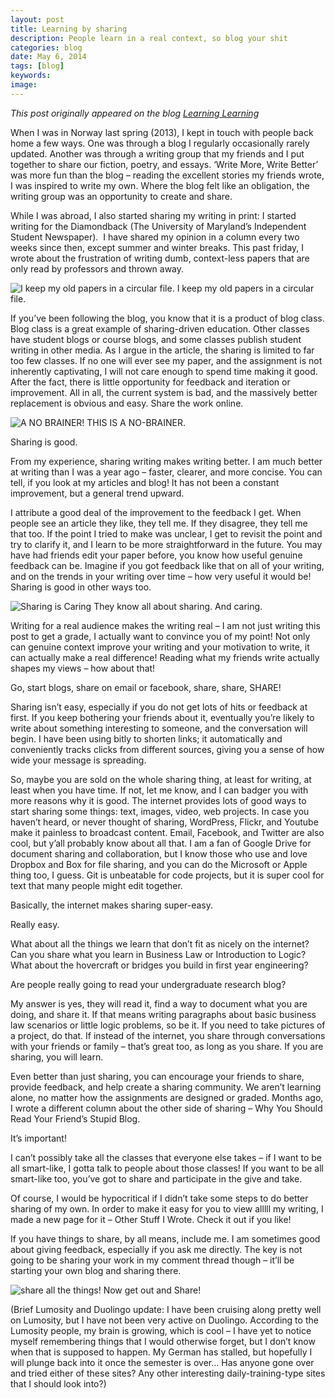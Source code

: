 ```yaml
---
layout: post
title: Learning by sharing
description: People learn in a real context, so blog your shit
categories: blog
date: May 6, 2014
tags: [blog]
keywords: 
image: 
---
```

*This post originally appeared on the blog [Learning Learning](https://keeponlearninglearning.wordpress.com/2014/05/06/learning-by-sharing/)*

When I was in Norway last spring (2013), I kept in touch with people back home a few ways. One was through a blog I regularly occasionally rarely updated. Another was through a writing group that my friends and I put together to share our fiction, poetry, and essays. ‘Write More, Write Better’ was more fun than the blog – reading the excellent stories my friends wrote, I was inspired to write my own. Where the blog felt like an obligation, the writing group was an opportunity to create and share.

While I was abroad, I also started sharing my writing in print: I started writing for the Diamondback (The University of Maryland’s Independent Student Newspaper).  I have shared my opinion in a column every two weeks since then, except summer and winter breaks. This past friday, I wrote about the frustration of writing dumb, context-less papers that are only read by professors and thrown away.

![I keep my old papers in a circular file.][circular file] 
I keep my old papers in a circular file.

If you’ve been following the blog, you know that it is a product of blog class. Blog class is a great example of sharing-driven education. Other classes have student blogs or course blogs, and some classes publish student writing in other media. As I argue in the article, the sharing is limited to far too few classes. If no one will ever see my paper, and the assignment is not inherently captivating, I will not care enough to spend time making it good. After the fact, there is little opportunity for feedback and iteration or improvement. All in all, the current system is bad, and the massively better replacement is obvious and easy.
Share the work online.

![A NO BRAINER!][no brainer]
THIS IS A NO-BRAINER.

Sharing is good. 

From my experience, sharing writing makes writing better. I am much better at writing than I was a year ago – faster, clearer, and more concise. You can tell, if you look at my articles and blog! It has not been a constant improvement, but a general trend upward.

I attribute a good deal of the improvement to the feedback I get. When people see an article they like, they tell me. If they disagree, they tell me that too. If the point I tried to make was unclear, I get to revisit the point and try to clarify it, and I learn to be more straightforward in the future. You may have had friends edit your paper before, you know how useful genuine feedback can be. Imagine if you got feedback like that on all of your writing, and on the trends in your writing over time – how very useful it would be!
Sharing is good in other ways too.

![Sharing is Caring][care bears]
They know all about sharing. And caring.

Writing for a real audience makes the writing real – I am not just writing this post to get a grade, I actually want to convince you of my point! Not only can genuine context improve your writing and your motivation to write, it can actually make a real difference! Reading what my friends write actually shapes my views – how about that!

Go, start blogs, share on email or facebook, share, share, SHARE!

Sharing isn’t easy, especially if you do not get lots of hits or feedback at first. If you keep bothering your friends about it, eventually you’re likely to write about something interesting to someone, and the conversation will begin. I have been using bitly to shorten links; it automatically and conveniently tracks clicks from different sources, giving you a sense of how wide your message is spreading.

So, maybe you are sold on the whole sharing thing, at least for writing, at least when you have time. If not, let me know, and I can badger you with more reasons why it is good. The internet provides lots of good ways to start sharing some things: text, images, video, web projects. In case you haven’t heard, or never thought of sharing, WordPress, Flickr, and Youtube make it painless to broadcast content. Email, Facebook, and Twitter are also cool, but y’all probably know about all that. I am a fan of Google Drive for document sharing and collaboration, but I know those who use and love Dropbox and Box for file sharing, and you can do the Microsoft or Apple thing too, I guess. Git is unbeatable for code projects, but it is super cool for text that many people might edit together.

Basically, the internet makes sharing super-easy.

Really easy.

What about all the things we learn that don’t fit as nicely on the internet? Can you share what you learn in Business Law or Introduction to Logic? What about the hovercraft or bridges you build in first year engineering? 

Are people really going to read your undergraduate research blog?

My answer is yes, they will read it, find a way to document what you are doing, and share it. If that means writing paragraphs about basic business law scenarios or little logic problems, so be it. If you need to take pictures of a project, do that. If instead of the internet, you share through conversations with your friends or family – that’s great too, as long as you share. If you are sharing, you will learn.

Even better than just sharing, you can encourage your friends to share, provide feedback, and help create a sharing community. We aren’t learning alone, no matter how the assignments are designed or graded. Months ago, I wrote a different column about the other side of sharing – Why You Should Read Your Friend’s Stupid Blog.

It’s important!

I can’t possibly take all the classes that everyone else takes – if I want to be all smart-like, I gotta talk to people about those classes! If you want to be all smart-like too, you’ve got to share and participate in the give and take.

Of course, I would be hypocritical if I didn’t take some steps to do better sharing of my own. In order to make it easy for you to view alllll my writing, I made a new page for it – Other Stuff I Wrote. Check it out if you like!

If you have things to share, by all means, include me. I am sometimes good about giving feedback, especially if you ask me directly. The key is not going to be sharing your work in my comment thread though – it’ll be starting your own blog and sharing there.

![share all the things!][all the things]
Now get out and Share!


(Brief Lumosity and Duolingo update: I have been cruising along pretty well on Lumosity, but I have not been very active on Duolingo. According to the Lumosity people, my brain is growing, which is cool – I have yet to notice myself remembering things that I would otherwise forget, but I don’t know when that is supposed to happen. My German has stalled, but hopefully I will plunge back into it once the semester is over… Has anyone gone over and tried either of these sites? Any other interesting daily-training-type sites that I should look into?)

[circular file]: http://upload.wikimedia.org/wikipedia/commons/0/0d/Trash_bin.png
[no brainer]: http://whodeyfans.com/wp-content/uploads/2011/07/no-brainer.gif
[care bears]: http://www.thatsyogarbage.com/wp-content/uploads/2011/12/CARE-BEARS-caring-and-sharing-sm.jpg
[all the things]: http://blog.mwpreston.net/wp-content/uploads/2013/03/Share-all-the-things.jpg